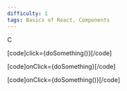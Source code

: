 ```yaml
---
difficulty: 1
tags: Basics of React, Components
---
```


C


[code]click={doSomething()}[/code]


[code]onClick={doSomething}[/code]


[code]onClick={doSomething()}[/code]

